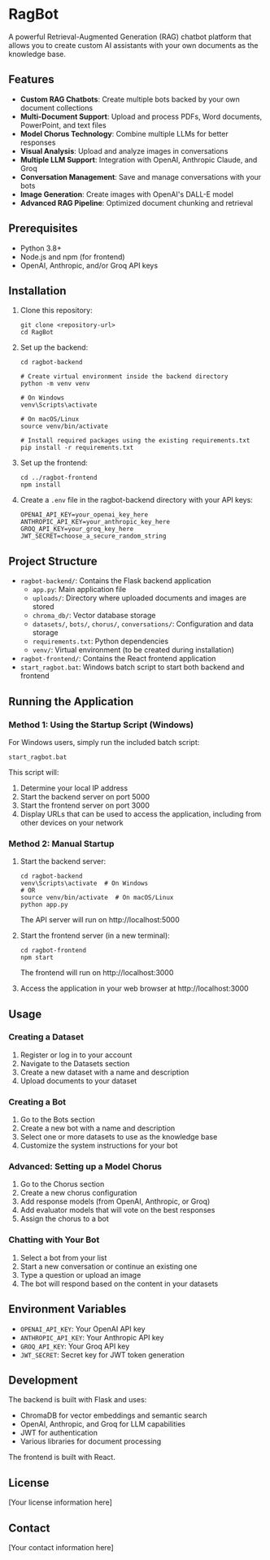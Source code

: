 # RagBot

A powerful Retrieval-Augmented Generation (RAG) chatbot platform that allows you to create custom AI assistants with your own documents as the knowledge base.

## Features

- **Custom RAG Chatbots**: Create multiple bots backed by your own document collections
- **Multi-Document Support**: Upload and process PDFs, Word documents, PowerPoint, and text files
- **Model Chorus Technology**: Combine multiple LLMs for better responses
- **Visual Analysis**: Upload and analyze images in conversations
- **Multiple LLM Support**: Integration with OpenAI, Anthropic Claude, and Groq
- **Conversation Management**: Save and manage conversations with your bots
- **Image Generation**: Create images with OpenAI's DALL-E model
- **Advanced RAG Pipeline**: Optimized document chunking and retrieval

## Prerequisites

- Python 3.8+
- Node.js and npm (for frontend)
- OpenAI, Anthropic, and/or Groq API keys

## Installation

1. Clone this repository:
   ```
   git clone <repository-url>
   cd RagBot
   ```

2. Set up the backend:
   ```
   cd ragbot-backend
   
   # Create virtual environment inside the backend directory
   python -m venv venv
   
   # On Windows
   venv\Scripts\activate
   
   # On macOS/Linux
   source venv/bin/activate
   
   # Install required packages using the existing requirements.txt
   pip install -r requirements.txt
   ```

3. Set up the frontend:
   ```
   cd ../ragbot-frontend
   npm install
   ```

4. Create a `.env` file in the ragbot-backend directory with your API keys:
   ```
   OPENAI_API_KEY=your_openai_key_here
   ANTHROPIC_API_KEY=your_anthropic_key_here
   GROQ_API_KEY=your_groq_key_here
   JWT_SECRET=choose_a_secure_random_string
   ```

## Project Structure

- `ragbot-backend/`: Contains the Flask backend application
  - `app.py`: Main application file
  - `uploads/`: Directory where uploaded documents and images are stored
  - `chroma_db/`: Vector database storage
  - `datasets/`, `bots/`, `chorus/`, `conversations/`: Configuration and data storage
  - `requirements.txt`: Python dependencies
  - `venv/`: Virtual environment (to be created during installation)
- `ragbot-frontend/`: Contains the React frontend application
- `start_ragbot.bat`: Windows batch script to start both backend and frontend

## Running the Application

### Method 1: Using the Startup Script (Windows)

For Windows users, simply run the included batch script:
```
start_ragbot.bat
```

This script will:
1. Determine your local IP address
2. Start the backend server on port 5000
3. Start the frontend server on port 3000
4. Display URLs that can be used to access the application, including from other devices on your network

### Method 2: Manual Startup

1. Start the backend server:
   ```
   cd ragbot-backend
   venv\Scripts\activate  # On Windows
   # OR
   source venv/bin/activate  # On macOS/Linux
   python app.py
   ```
   The API server will run on http://localhost:5000

2. Start the frontend server (in a new terminal):
   ```
   cd ragbot-frontend
   npm start
   ```
   The frontend will run on http://localhost:3000

3. Access the application in your web browser at http://localhost:3000

## Usage

### Creating a Dataset

1. Register or log in to your account
2. Navigate to the Datasets section
3. Create a new dataset with a name and description
4. Upload documents to your dataset

### Creating a Bot

1. Go to the Bots section
2. Create a new bot with a name and description
3. Select one or more datasets to use as the knowledge base
4. Customize the system instructions for your bot

### Advanced: Setting up a Model Chorus

1. Go to the Chorus section
2. Create a new chorus configuration
3. Add response models (from OpenAI, Anthropic, or Groq)
4. Add evaluator models that will vote on the best responses
5. Assign the chorus to a bot

### Chatting with Your Bot

1. Select a bot from your list
2. Start a new conversation or continue an existing one
3. Type a question or upload an image
4. The bot will respond based on the content in your datasets

## Environment Variables

- `OPENAI_API_KEY`: Your OpenAI API key
- `ANTHROPIC_API_KEY`: Your Anthropic API key
- `GROQ_API_KEY`: Your Groq API key
- `JWT_SECRET`: Secret key for JWT token generation

## Development

The backend is built with Flask and uses:
- ChromaDB for vector embeddings and semantic search
- OpenAI, Anthropic, and Groq for LLM capabilities
- JWT for authentication
- Various libraries for document processing

The frontend is built with React.

## License

[Your license information here]

## Contact

[Your contact information here] 